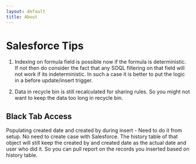 ```yaml
---
layout: default
title: About
---
```


# Salesforce Tips

1. Indexing on formula field is possible now if the formula is deterministic. If not then do consider the fact that any SOQL filtering on that field will not work if its indeterministic. In such a case it is better to put the logic in a before update/insert trigger.

2. Data in recycle bin is still recalculated for sharing rules. So you might not want to keep the data too long in recycle bin.

## Black Tab Access

Populating created date and created by during insert - Need to do it from setup. No need to create case with Salesforce.
The history table of that object will still keep the created by and created date as the actual date and user who did it. So you can
pull report on the records you inserted based on history table.

 

